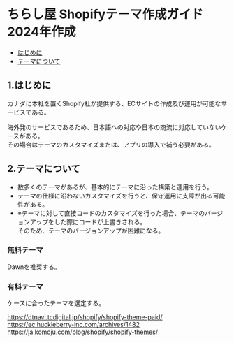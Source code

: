 # ちらし屋 Shopifyテーマ作成ガイド 2024年作成

- [はじめに](#1はじめに)
- [テーマについて](#2テーマについて)

## 1.はじめに

カナダに本社を置くShopify社が提供する、ECサイトの作成及び運用が可能なサービスである。

海外発のサービスであるため、日本語への対応や日本の商流に対応していないケースがある。  
その場合はテーマのカスタマイズまたは、アプリの導入で補う必要がある。

## 2.テーマについて

- 数多くのテーマがあるが、基本的にテーマに沿った構築と運用を行う。  
- テーマの仕様に沿わないカスタマイズを行うと、保守運用に支障が出る可能性がある。  
- ※テーマに対して直接コードのカスタマイズを行った場合、テーマのバージョンアップをした際にコードが上書きされる。<br>そのため、テーマのバージョンアップが困難になる。

### 無料テーマ

Dawnを推奨する。

### 有料テーマ

ケースに合ったテーマを選定する。

https://dtnavi.tcdigital.jp/shopify/shopify-theme-paid/  
https://ec.huckleberry-inc.com/archives/1482  
https://ja.komoju.com/blog/shopify/shopify-themes/
